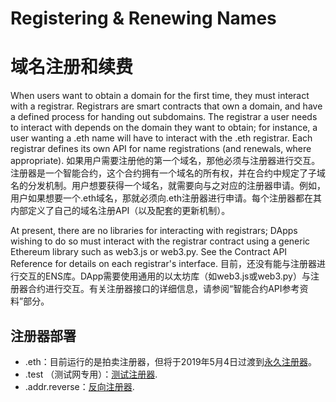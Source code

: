 # Registering & Renewing Names
# 域名注册和续费

When users want to obtain a domain for the first time, they must interact with a registrar. Registrars are smart contracts that own a domain, and have a defined process for handing out subdomains. The registrar a user needs to interact with depends on the domain they want to obtain; for instance, a user wanting a .eth name will have to interact with the .eth registrar. Each registrar defines its own API for name registrations \(and renewals, where appropriate\).
如果用户需要注册他的第一个域名，那他必须与注册器进行交互。注册器是一个智能合约，这个合约拥有一个域名的所有权，并在合约中规定了子域名的分发机制。用户想要获得一个域名，就需要向与之对应的注册器申请。例如，用户如果想要一个.eth域名，那就必须向.eth注册器进行申请。每个注册器都在其内部定义了自己的域名注册API（以及配套的更新机制）。

At present, there are no libraries for interacting with registrars; DApps wishing to do so must interact with the registrar contract using a generic Ethereum library such as web3.js or web3.py. See the Contract API Reference for details on each registrar's interface.
目前，还没有能与注册器进行交互的ENS库。DApp需要使用通用的以太坊库（如web3.js或web3.py）与注册器合约进行交互。有关注册器接口的详细信息，请参阅“智能合约API参考资料”部分。

## 注册器部署

* .eth：目前运行的是拍卖注册器，但将于2019年5月4日过渡到[永久注册器](../contract-api-reference/.eth-permanent-registrar/)。
* .test （测试网专用）：[测试注册器](../contract-api-reference/testregistrar.md).
* .addr.reverse：[反向注册器](../contract-api-reference/reverseregistrar.md).

